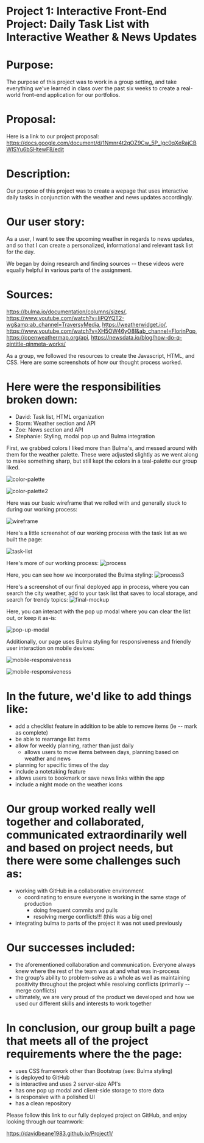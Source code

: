 # **Project 1: Interactive Front-End Project: Daily Task List with Interactive Weather & News Updates**

# Purpose:
The purpose of this project was to work in a group setting, and take everything we've learned in class over the past six weeks to create a real-world front-end application for our portfolios.

# Proposal:
Here is a link to our project proposal: https://docs.google.com/document/d/1Nmnr4t2qOZ9Cw_5P_Igc0qXeRajCBWISYu6bSHtewF8/edit

# Description: 
Our purpose of this project was to create a wepage that uses interactive daily tasks in conjunction with the weather and news updates accordingly.

# Our user story: 
As a user,
I want to see the upcoming weather in regards to news updates, and so
that I can create a personalized, informational and relevant task list for the day.

We began by doing research and finding sources -- these videos were equally helpful in various parts of the assignment.

# Sources:
https://bulma.io/documentation/columns/sizes/, https://www.youtube.com/watch?v=IiPQYQT2-wg&amp;ab_channel=TraversyMedia, https://weatherwidget.io/, https://www.youtube.com/watch?v=XH5OW46yO8I&ab_channel=FlorinPop, https://openweathermap.org/api, https://newsdata.io/blog/how-do-q-qintitle-qinmeta-works/ 

As a group, we followed the resources to create the Javascript, HTML, and CSS. Here are some screenshots of how our thought process worked. 

# Here were the responsibilities broken down:

- David: Task list, HTML organization
- Storm: Weather section and API
- Zoe: News section and API
- Stephanie: Styling, modal pop up and Bulma integration

First, we grabbed colors I liked more than Bulma's, and messed around with them for the weather palette. These were adjusted slightly as we went along to make something sharp, but still kept the colors in a teal-palette our group liked.

![color-palette](./assets/images/images/colors.png)

![color-palette2](./assets/images/images/color2.png)

Here was our basic wireframe that we rolled with and generally stuck to during our working process:

![wireframe](./assets/images/images/wireframe.png)

Here's a little screenshot of our working process with the task list as we built the page:

![task-list](./assets/images/images/working-process.png)

Here's more of our working process:
![process](./assets/images/images/working-process-2.png)

Here, you can see how we incorporated the Bulma styling:
![process3](./assets/images/images/working-process-3.png)

Here's a screenshot of our final deployed app in process, where you can search the city weather, add to your task list that saves to local storage, and search for trendy topics:
![final-mockup](./assets/images/images/final.png)

Here, you can interact with the pop up modal where you can clear the list out, or keep it as-is:

![pop-up-modal](./assets/images/images/pop-up-modal.png)

Additionally, our page uses Bulma styling for responsiveness and friendly user interaction on mobile devices:

![mobile-responsiveness](./assets/images/images/mobile.png)

![mobile-responsiveness](./assets/images/images/mobile-2.png)

# In the future, we'd like to add things like:
- add a checklist feature in addition to be able to remove items (ie -- mark as complete)
- be able to rearrange list items
- allow for weekly planning, rather than just daily
    - allows users to move items between days, planning based on weather and news
- planning for specific times of the day
- include a notetaking feature
- allows users to bookmark or save news links within the app
- include a night mode on the weather icons

# Our group worked really well together and collaborated, communicated extraordinarily well and based on project needs, but there were some challenges such as:
- working with GitHub in a collaborative environment
    - coordinating to ensure everyone is working in the same stage of production
        - doing frequent commits and pulls
        - resolving merge conflicts!!! (this was a big one)
- integrating bulma to parts of the project it was not used previously

# Our successes included:
- the aforementioned collaboration and communication. Everyone always knew where the rest of the team was at and what was in-process
- the group's ability to problem-solve as a whole as well as maintaining positivity throughout the project while resolving conflicts (primarily -- merge conflicts)
- ultimately, we are very proud of the product we developed and how we used our different skills and interests to work together

# In conclusion, our group built a page that meets all of the project requirements where the the page:
- uses CSS framework other than Bootstrap (see: Bulma styling)
- is deployed to GitHub
- is interactive and uses 2 server-size API's
- has one pop up modal and client-side storage to store data
- is responsive with a polished UI
- has a clean repository

Please follow this link to our fully deployed project on GitHub, and enjoy looking through our teamwork:

https://davidbeane1983.github.io/Project1/